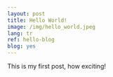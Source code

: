 ```yaml
---
layout: post
title: Hello World!
image: /img/hello_world.jpeg
lang: tr
ref: hello-blog
blog: yes
---
```


This is my first post, how exciting!
